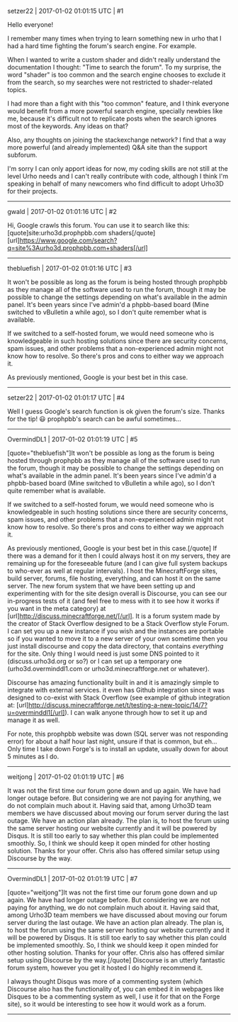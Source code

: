 setzer22 | 2017-01-02 01:01:15 UTC | #1

Hello everyone!

I remember many times when trying to learn something new in urho that I had a hard time fighting the forum's search engine. For example.

When I wanted to write a custom shader and didn't really understand the documentation I thought: "Time to search the forum". To my surprise, the word "shader" is too common and the search engine chooses to exclude it from the search, so my searches were not restricted to shader-related topics.

I had more than a fight with this "too common" feature, and I think everyone would benefit from a more powerful search engine, specially newbies like me, because it's difficult not to replicate posts when the search ignores most of the keywords. Any ideas on that?

Also, any thoughts on joining the stackexchange network? I find that a way more powerful (and already implemented) Q&A site than the support subforum.

I'm sorry I can only apport ideas for now, my coding skills are not still at the level Urho needs and I can't really contribute with code, although I think I'm speaking in behalf of many newcomers who find difficult to adopt Urho3D for their projects.

-------------------------

gwald | 2017-01-02 01:01:16 UTC | #2

Hi,
Google crawls this forum.
You can use it to search like this:
[quote]site:urho3d.prophpbb.com shaders[/quote]
[url]https://www.google.com/search?q=site%3Aurho3d.prophpbb.com+shaders[/url]

-------------------------

thebluefish | 2017-01-02 01:01:16 UTC | #3

It won't be possible as long as the forum is being hosted through prophpbb as they manage all of the software used to run the forum, though it may be possible to change the settings depending on what's available in the admin panel. It's been years since I've admin'd a phpbb-based board (Mine switched to vBulletin a while ago), so I don't quite remember what is available.

If we switched to a self-hosted forum, we would need someone who is knowledgeable in such hosting solutions since there are security concerns, spam issues, and other problems that a non-experienced admin might not know how to resolve. So there's pros and cons to either way we approach it.

As previously mentioned, Google is your best bet in this case.

-------------------------

setzer22 | 2017-01-02 01:01:17 UTC | #4

Well I guess Google's search function is ok given the forum's size. Thanks for the tip!  :smiley:  prophpbb's search can be awful sometimes...

-------------------------

OvermindDL1 | 2017-01-02 01:01:19 UTC | #5

[quote="thebluefish"]It won't be possible as long as the forum is being hosted through prophpbb as they manage all of the software used to run the forum, though it may be possible to change the settings depending on what's available in the admin panel. It's been years since I've admin'd a phpbb-based board (Mine switched to vBulletin a while ago), so I don't quite remember what is available.

If we switched to a self-hosted forum, we would need someone who is knowledgeable in such hosting solutions since there are security concerns, spam issues, and other problems that a non-experienced admin might not know how to resolve. So there's pros and cons to either way we approach it.

As previously mentioned, Google is your best bet in this case.[/quote]
If there was a demand for it then I could always host it on my servers, they are remaining up for the foreseeable future (and I can give full system backups to who-ever as well at regular intervals).  I host the MinecraftForge sites, build server, forums, file hosting, everything, and can host it on the same server.  The new forum system that we have been setting up and experimenting with for the site design overall is Discourse,  you can see our in-progress tests of it (and feel free to mess with it to see how it works if you want in the meta category) at [url]http://discuss.minecraftforge.net/[/url].  It is a forum system made by the creator of Stack Overflow designed to be a Stack Overflow style Forum.  I can set you up a new instance if you wish and the instances are portable so if you wanted to move it to a new server of your own sometime then you just install discourse and copy the data directory, that contains *everything* for the site.  Only thing I would need is just some DNS pointed to it (discuss.urho3d.org or so?) or I can set up a temporary one (urho3d.overminddl1.com or urho3d.minecraftforge.net or whatever).

Discourse has amazing functionality built in and it is amazingly simple to integrate with external services.  it even has Github integration since it was designed to co-exist with Stack Overflow (see example of github integration at:  [url]http://discuss.minecraftforge.net/t/testing-a-new-topic/14/7?u=overminddl1[/url]).  I can walk anyone through how to set it up and manage it as well.

For note, this prophpbb website was down (SQL server was not responding error) for about a half hour last night, unsure if that is common, but eh...  Only time I take down Forge's is to install an update, usually down for about 5 minutes as I do.

-------------------------

weitjong | 2017-01-02 01:01:19 UTC | #6

It was not the first time our forum gone down and up again. We have had longer outage before. But considering we are not paying for anything, we do not complain much about it. Having said that, among Urho3D team members we have discussed about moving our forum server during the last outage. We have an action plan already. The plan is, to host the forum using the same server hosting our website currently and it will be powered by Disqus. It is still too early to say whether this plan could be implemented smoothly. So, I think we should keep it open minded for other hosting solution. Thanks for your offer. Chris also has offered similar setup using Discourse by the way.

-------------------------

OvermindDL1 | 2017-01-02 01:01:19 UTC | #7

[quote="weitjong"]It was not the first time our forum gone down and up again. We have had longer outage before. But considering we are not paying for anything, we do not complain much about it. Having said that, among Urho3D team members we have discussed about moving our forum server during the last outage. We have an action plan already. The plan is, to host the forum using the same server hosting our website currently and it will be powered by Disqus. It is still too early to say whether this plan could be implemented smoothly. So, I think we should keep it open minded for other hosting solution. Thanks for your offer. Chris also has offered similar setup using Discourse by the way.[/quote]
Discourse is an utterly fantastic forum system, however you get it hosted I do highly recommend it.

I always thought Disqus was more of a commenting system (which Discourse also has the functionality of, you can embed it in webpages like Disques to be a commenting system as well, I use it for that on the Forge site), so it would be interesting to see how it would work as a forum.

-------------------------

